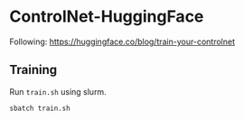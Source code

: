 # ControlNet-HuggingFace

Following: https://huggingface.co/blog/train-your-controlnet


## Training

Run `train.sh` using slurm.

```bash
sbatch train.sh 
```